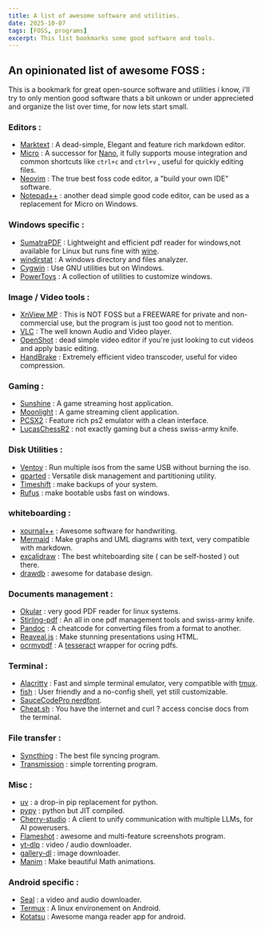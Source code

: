 ```yaml
---
title: A list of awesome software and utilities.
date: 2025-10-07
tags: [FOSS, programs]
excerpt: This list bookmarks some good software and tools.
---
```


## An opinionated list of awesome FOSS :

This is a bookmark for great open-source software and utilities i know, i'll try to only mention good software thats a bit unkown or under apprecieted and organize the list over time, for now lets start small.

### Editors :

- [Marktext](https://github.com/marktext/marktext) : A dead-simple, Elegant and feature rich markdown editor.
- [Micro](https://micro-editor.github.io/) : A successor for [Nano](https://en.wikipedia.org/wiki/GNU_nano), it fully supports mouse integration and common shortcuts like `ctrl+c` and `ctrl+v` , useful for quickly editing files.
- [Neovim](https://neovim.io/) : The true best foss code editor, a "build your own IDE" software.
- [Notepad++](https://notepad-plus-plus.org/) : another dead simple good code editor, can be used as a replacement for Micro on Windows.

### Windows specific :

- [SumatraPDF](https://www.sumatrapdfreader.org/free-pdf-reader) : Lightweight and efficient pdf reader for windows,not available for Linux but runs fine with [wine](https://www.winehq.org/).
- [windirstat](https://windirstat.net/) : A windows directory and files analyzer.
- [Cygwin](https://www.cygwin.com/) : Use GNU utilities but on Windows.
- [PowerToys](https://github.com/microsoft/PowerToys) : A collection of utilities to customize windows.


### Image / Video tools :

- [XnView MP](https://www.xnview.com/en/xnview/) : This is NOT FOSS but a FREEWARE for private and non-commercial use, but the program is just too good not to mention.
- [VLC](https://www.videolan.org/) : The well known Audio and Video player.
- [OpenShot](https://www.openshot.org/) : dead simple video editor if you're just looking to cut videos and apply basic editing.
- [HandBrake](https://handbrake.fr/) : Extremely efficient video transcoder, useful for video compression.

### Gaming :

- [Sunshine](https://github.com/LizardByte/Sunshine) : A game streaming host application.
- [Moonlight](https://moonlight-stream.org/) : A game streaming client application.
- [PCSX2](https://pcsx2.net/) : Feature rich ps2 emulator with a clean interface.
- [LucasChessR2](https://lucaschess.pythonanywhere.com/) : not exactly gaming but a chess swiss-army knife.

### Disk Utilities :

- [Ventoy](https://www.ventoy.net/en/index.html) : Run multiple isos from the same USB without burning the iso.
- [gparted](https://gparted.org/) : Versatile disk management and partitioning utility.
- [Timeshift](https://github.com/linuxmint/timeshift) : make backups of your system.
- [Rufus](https://rufus.ie/en/) : make bootable usbs fast on windows.

### whiteboarding :

- [xournal++](https://xournalpp.github.io/) : Awesome software for handwriting.
- [Mermaid](https://github.com/mermaid-js/mermaid) : Make graphs and UML diagrams with text, very compatible with markdown.
- [excalidraw](https://github.com/excalidraw/excalidraw) : The best whiteboarding site ( can be self-hosted ) out there.
- [drawdb](https://www.drawdb.app/) : awesome for database design.

### Documents management :

- [Okular](https://okular.kde.org/) : very good PDF reader for linux systems.
- [Stirling-pdf](https://github.com/Stirling-Tools/Stirling-PDF) : An all in one pdf management tools and swiss-army knife.
- [Pandoc](https://pandoc.org/) : A cheatcode for converting files from a format to another.
- [Reaveal.js](https://revealjs.com/) : Make stunning presentations using HTML.
- [ocrmypdf](https://github.com/ocrmypdf/OCRmyPDF) : A [tesseract](https://github.com/tesseract-ocr/tesseract) wrapper for ocring pdfs.

### Terminal :

- [Alacritty](https://github.com/alacritty/alacritty) : Fast and simple terminal emulator, very compatible with [tmux](https://github.com/tmux/tmux/wiki).
- [fish](https://fishshell.com/) : User friendly and a no-config shell, yet still customizable.
- [SauceCodePro nerdfont](https://github.com/ryanoasis/nerd-fonts).
- [Cheat.sh](https://github.com/chubin/cheat.sh) : You have the internet and curl ? access concise docs from the terminal.

### File transfer :

- [Syncthing](https://syncthing.net/) : The best file syncing program.
- [Transmission](https://transmissionbt.com/) : simple torrenting program.

### Misc :

- [uv](https://docs.astral.sh/uv/) : a drop-in pip replacement for python.
- [pypy](https://pypy.org/) : python but JIT compiled.
- [Cherry-studio](https://github.com/CherryHQ/cherry-studio) : A client to unify communication with multiple LLMs, for AI powerusers.
- [Flameshot](https://flameshot.org/) : awesome and multi-feature screenshots program.
- [yt-dlp](https://github.com/yt-dlp/yt-dlp) : video / audio downloader.
- [gallery-dl](https://github.com/mikf/gallery-dl) : image downloader.
- [Manim](https://github.com/manimCommunity/manim) : Make beautiful Math animations.

### Android specific :

- [Seal](https://sealapk.net/) : a video and audio downloader.
- [Termux](https://termux.dev/en/) : A linux environement on Android.
- [Kotatsu](https://kotatsu.app/) : Awesome manga reader app for android.
